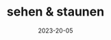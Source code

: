 ---
title: sehen & staunen
date: 2023-20-05

type: landing

sections:
  - block: markdown
    content:
      title:
      subtitle:
      text: |-
        <section>
        <img src="https://unsplash.it/700/600?image=634" alt="Forest"/>
        <img src="https://unsplash.it/700/300?image=455" alt="Hiking"/>
        <img src="https://unsplash.it/1500/700?image=629" alt="Italy"/>
        <img src="https://unsplash.it/700?image=594" alt="House"/>
        <img src="https://unsplash.it/700/450?image=417" alt="Sun"/>
        <img src="https://unsplash.it/700/400?image=410" alt="Town"/>
        <img src="https://unsplash.it/700/550?image=628" alt="Photographer"/>
        <img src="https://unsplash.it/700/450?image=421" alt="Sea"/>
        <img src="https://unsplash.it/700/567?image=572" alt="Mountains"/>
        <img src="https://unsplash.it/700/978?image=623" alt="Golden Gate Bridge"/>
        <img src="https://unsplash.it/700/654?image=621" alt="Bridge"/>
        <img src="https://unsplash.it/700/500?image=423" alt="Snow"/>
        <img src="https://unsplash.it/1000/654?image=930" alt="View"/>
        <img src="https://unsplash.it/700/950?image=1045" alt="Mountains"/> </section> <div class="lightbox"> <div class="title"></div> <div class="filter"></div> <div class="arrowr"></div> <div class="arrowl"></div> <div class="close"></div> <link rel="stylesheet" href="css/style.css"> </div>
    design:
      columns: '1'
 # - block: markdown
 #   content:
 #     title:
 #     subtitle:
 #     text: <html lang="en"> <head> <meta charset="UTF-8"> <meta http-equiv="X-UA-Compatible" content="IE=edge"> <meta name="viewport" content="width=device-width, initial-scale=1.0"> <!-- custom css file link  --> <link rel="stylesheet" href="css/style.css"> </head> <body> <div class="container"> <h1 class="title"> sehen & staunen </h1> <div class="image-container">
 #       <img src="images/img-1.jpg" alt="">
 #       <img src="images/img-2.jpg" alt="">
 #       <img src="images/img-3.jpg" alt="">
 #       <img src="images/img-4.jpg" alt="">
 #       <img src="images/img-5.jpg" alt="">
 #       <img src="images/img-6.jpg" alt="">
 #       <img src="images/img-7.jpg" alt="">
 #       <img src="images/img-8.jpg" alt="">
 #       <img src="images/img-9.jpg" alt=""> </div> </div> </body> </html>

 #   design:
 #     # See Page Builder docs for all section customization options.
 #     # Choose how many columns the section has. Valid values: '1' or '2'.
 #     columns: '1'
---